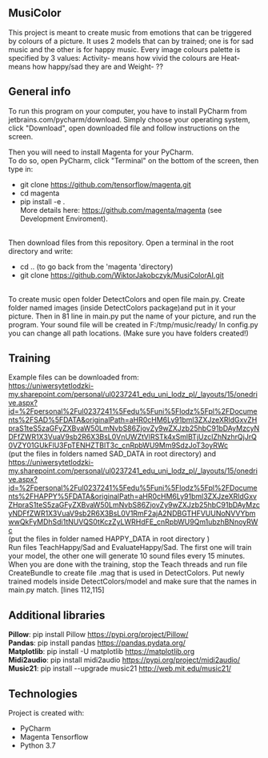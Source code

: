 ## MusiColor
This project is meant to create music from emotions that can be triggered by colours of a picture. It uses 2 models that can by trained; one is for sad music and the other is for happy music. Every image colours palette is specified by 3 values:
Activity- means how vivid the colours are
Heat- means how happy/sad they are
and Weight- ??
## General info
To run this program on your computer, you have to install PyCharm from jetbrains.com/pycharm/download. 
Simply choose your operating system, click "Download", open downloaded file and follow instructions on the screen. 

Then you will need to install Magenta for your PyCharm.<br/> To do so, open PyCharm, click "Terminal" on the bottom of the screen, then type in: <br/>
* git clone https://github.com/tensorflow/magenta.git <br/>
* cd magenta <br/>
* pip install -e . <br/>
More details here: https://github.com/magenta/magenta (see Development Enviroment). <br/> <br/>

Then download files from this repository. Open a terminal in the root directory and write: <br/> 
* cd .. (to go back from the 'magenta 'directory)
* git clone https://github.com/WiktorJakobczyk/MusiColorAI.git <br/>

</br>
To create music open folder DetectColors and open file main.py. Create folder named images (inside DetectColors package)and put in it your picture. Then in 81 line in main.py put the name of your picture,
and run the program. 
Your sound file will be created in F:/tmp/music/ready/ 
In config.py you can change all path locations. (Make sure you have folders created!)

## Training
Example files can be downloaded from: <br/> https://uniwersytetlodzki-my.sharepoint.com/personal/ul0237241_edu_uni_lodz_pl/_layouts/15/onedrive.aspx?id=%2Fpersonal%2Ful0237241%5Fedu%5Funi%5Flodz%5Fpl%2FDocuments%2FSAD%5FDATA&originalPath=aHR0cHM6Ly91bml3ZXJzeXRldGxvZHpraS1teS5zaGFyZXBvaW50LmNvbS86ZjovZy9wZXJzb25hbC91bDAyMzcyNDFfZWR1X3VuaV9sb2R6X3BsL0VnUWZtVlRSTk4xSmlBTjUzclZhNzhrQjJrQ0VZY01GUkFlU3FpTENHZTBlT3c_cnRpbWU9Mm9SdzJoT3oyRWc
<br/> (put the files in folders named SAD_DATA in root directory) and <br/> https://uniwersytetlodzki-my.sharepoint.com/personal/ul0237241_edu_uni_lodz_pl/_layouts/15/onedrive.aspx?id=%2Fpersonal%2Ful0237241%5Fedu%5Funi%5Flodz%5Fpl%2FDocuments%2FHAPPY%5FDATA&originalPath=aHR0cHM6Ly91bml3ZXJzeXRldGxvZHpraS1teS5zaGFyZXBvaW50LmNvbS86ZjovZy9wZXJzb25hbC91bDAyMzcyNDFfZWR1X3VuaV9sb2R6X3BsL0V1RmF2ajA2NDBGTHFVUUNoNVVYbmwwQkFyMDhSdi1tNUVQS0tKczZyLWRHdFE_cnRpbWU9Qm1ubzhBNnoyRWc
<br/>(put the files in folder named HAPPY_DATA in root directory )<br/> 
Run files TeachHappy/Sad and EvaluateHappy/Sad. 
The first one will train your model, the other one will generate 10 sound files every 15 minutes. 
When you are done with the training, stop the Teach threads and run file CreateBundle to create file .mag that is used in DetectColors. Put newly trained models inside DetectColors/model and make sure that the names in main.py match. [lines 112,115]

## Additional libraries
**Pillow**: pip install Pillow https://pypi.org/project/Pillow/ <br/>
**Pandas**: pip install pandas https://pandas.pydata.org/ <br/>
**Matplotlib**: pip install -U matplotlib https://matplotlib.org <br/>
**Midi2audio**: pip install midi2audio  https://pypi.org/project/midi2audio/ <br/>
**Music21**: pip install --upgrade music21 http://web.mit.edu/music21/ <br/>
	
## Technologies
Project is created with:
* PyCharm
* Magenta Tensorflow
* Python 3.7

